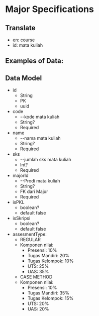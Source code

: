 # Major Specifications

## Translate

- en: course
- id: mata kuliah

## Examples of Data:

## Data Model

- id
  - String
  - PK
  - uuid
- code
  - --kode mata kuliah
  - String?
  - Required
- name
  - --nama mata kuliah
  - String?
  - Required
- sks
  - --jumlah sks mata kuliah
  - Int?
  - Required
- majorId
  - --Prodi mata kuliah
  - String?
  - FK dari Major
  - Required
- isPKL
  - boolean?
  - default false
- isSkripsi
  - boolean?
  - default false
- assesmentType:
  - REGULAR
  - Komponen nilai:
    - Presensi: 10%
    - Tugas Mandiri: 20%
    - Tugas Kelompok: 10%
    - UTS: 25%
    - UAS: 35%
  - CASE METHOD
  - Komponen nilai:
    - Presensi: 10%
    - Tugas Mandiri: 35%
    - Tugas Kelompok: 15%
    - UTS: 20%
    - UAS: 20%
